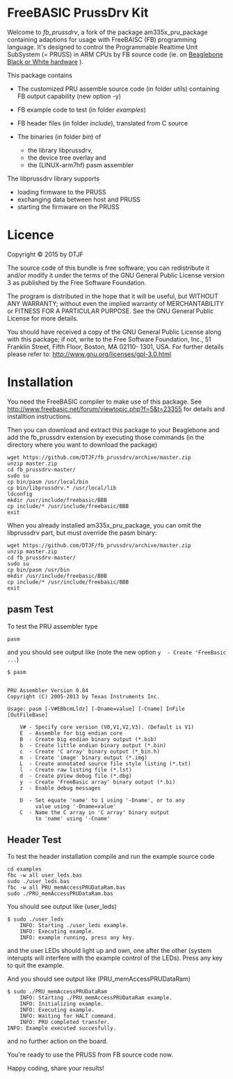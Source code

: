 FreeBASIC PrussDrv Kit
======================

Welcome to *fb_prussdrv*, a fork of the package am335x_pru_package
containing adaptions for usage with FreeBAISC (FB) programming
language. It's designed to control the Programmable Realtime Unit
SubSystem (= PRUSS) in ARM CPUs by FB source code (ie. on [Beaglebone
Black or White hardware](http://www.beaglebone.org) ).

This package contains

- The customized PRU assemble source code (in folder *util*s) containing
  FB output capability (new option -y)

- FB example code to test (in folder *examples*)

- FB header files (in folder *include*), translated from C source

- The binaries (in folder *bin*) of
  - the library libprussdrv,
  - the device tree overlay and
  - the (LINUX-arm7hf) pasm assembler

The libprussdrv library supports

- loading firmware to the PRUSS
- exchanging data between host and PRUSS
- starting the firmware on the PRUSS


Licence
=======

Copyright &copy; 2015 by DTJF

The source code of this bundle is free software; you can redistribute
it and/or modify it under the terms of the GNU General Public License
version 3 as published by the Free Software Foundation.

The program is distributed in the hope that it will be useful, but
WITHOUT ANY WARRANTY; without even the implied warranty of
MERCHANTABILITY or FITNESS FOR A PARTICULAR PURPOSE. See the GNU
General Public License for more details.

You should have received a copy of the GNU General Public License along
with this package; if not, write to the Free Software Foundation, Inc.,
51 Franklin Street, Fifth Floor, Boston, MA 02110- 1301, USA. For
further details please refer to:
http://www.gnu.org/licenses/gpl-3.0.html


Installation
============

You need the FreeBASIC compiler to make use of this package. See
http://www.freebasic.net/forum/viewtopic.php?f=5&t=23355 for details
and installtion instructions.

Then you can download and extract this package to your Beaglebone and
add the fb_prussdrv extension by executing those commands (in the
directory where you want to download the package)

~~~{.sh}
wget https://github.com/DTJF/fb_prussdrv/archive/master.zip
unzip master.zip
cd fb_prussdrv-master/
sudo su
cp bin/pasm /usr/local/bin
cp bin/libprussdrv.* /usr/local/lib
ldconfig
mkdir /usr/include/freebasic/BBB
cp include/* /usr/include/freebasic/BBB
exit
~~~

When you already installed am335x_pru_package, you can omit the
libprussdrv part, but must override the pasm binary:

~~~{.sh}
wget https://github.com/DTJF/fb_prussdrv/archive/master.zip
unzip master.zip
cd fb_prussdrv-master/
sudo su
cp bin/pasm /usr/bin
mkdir /usr/include/freebasic/BBB
cp include/* /usr/include/freebasic/BBB
exit
~~~


pasm Test
---------

To test the PRU assembler type

~~~{.sh}
pasm
~~~

and you should see output like (note the new option `y  - Create
'FreeBasic ...`)

~~~{.sh}
$ pasm


PRU Assembler Version 0.84
Copyright (C) 2005-2013 by Texas Instruments Inc.

Usage: pasm [-V#EBbcmLldz] [-Dname=value] [-Cname] InFile [OutFileBase]

    V# - Specify core version (V0,V1,V2,V3). (Default is V1)
    E  - Assemble for big endian core
    B  - Create big endian binary output (*.bib)
    b  - Create little endian binary output (*.bin)
    c  - Create 'C array' binary output (*_bin.h)
    m  - Create 'image' binary output (*.img)
    L  - Create annotated source file style listing (*.txt)
    l  - Create raw listing file (*.lst)
    d  - Create pView debug file (*.dbg)
    y  - Create 'FreeBasic array' binary output (*.bi)
    z  - Enable debug messages

    D  - Set equate 'name' to 1 using '-Dname', or to any
         value using '-Dname=value'
    C  - Name the C array in 'C array' binary output
         to 'name' using '-Cname'
~~~


Header Test
-----------

To test the header installation compile and run the example source code

~~~{.sh}
cd examples
fbc -w all user_leds.bas
sudo ./user_leds.bas
fbc -w all PRU_memAccessPRUDataRam.bas
sudo ./PRU_memAccessPRUDataRam.bas
~~~

You should see output like (user_leds)

~~~{.sh}
$ sudo ./user_leds
	INFO: Starting ./user_leds example.
	INFO: Executing example.
	INFO: example running, press any key.
~~~

and the user LEDs should light up and own, one after the other (system
interupts will interfere with the example control of the LEDs). Press
any key to quit the example.

And you should see output like (PRU_memAccessPRUDataRam)

~~~{.sh}
$ sudo ./PRU_memAccessPRUDataRam
	INFO: Starting ./PRU_memAccessPRUDataRam example.
	INFO: Initializing example.
	INFO: Executing example.
	INFO: Waiting for HALT command.
	INFO: PRU completed transfer.
INFO: Example executed succesfully.
~~~

and no further action on the board.

You're ready to use the PRUSS from FB source code now.

Happy coding, share your results!
